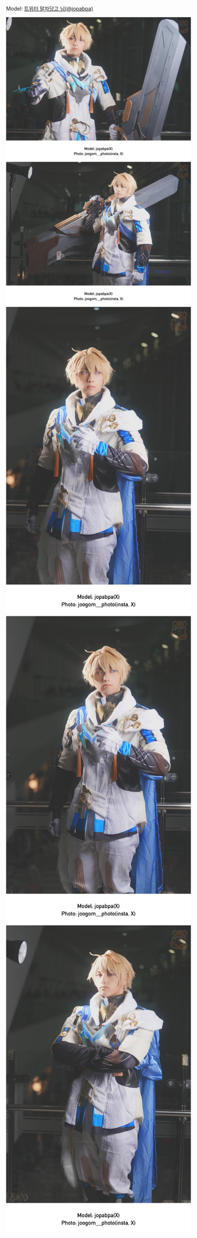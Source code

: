﻿---
dddd: 2024-09-21 부코 토
nickname: 말차당고
sns_type: x
sns_id: jopabpa
---

<a name="jopabpa"></a>
Model: <a href="https://x.com/jopabpa" target="_blank">트위터 말차당고 님(@jopabpa)</a>

![1.jpg](/assets/img/2024/09-21/말차당고/1.jpg)
![2.jpg](/assets/img/2024/09-21/말차당고/2.jpg)
![3.jpg](/assets/img/2024/09-21/말차당고/3.jpg)
![4.jpg](/assets/img/2024/09-21/말차당고/4.jpg)
![5.jpg](/assets/img/2024/09-21/말차당고/5.jpg)